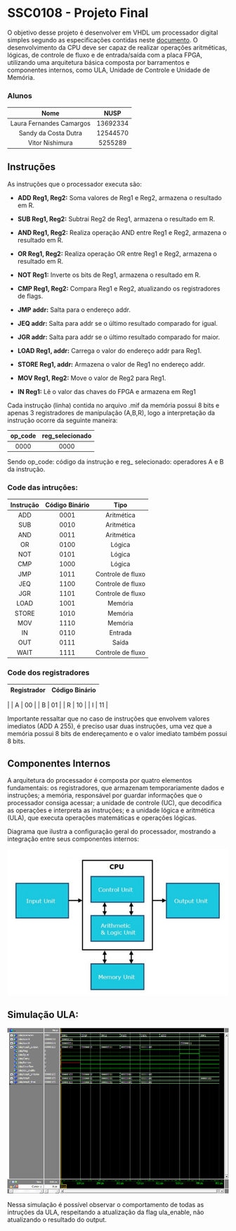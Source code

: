 # SSC0108 - Projeto Final 
O objetivo desse projeto é desenvolver em VHDL um processador digital simples segundo as
especificações contidas neste [documento](img/TrabalhoFinalPráticaSistemasDigitais-2.pdf). O desenvolvimento da CPU deve ser capaz de realizar operações aritméticas, lógicas, de controle de fluxo e de entrada/saída com a placa FPGA, utilizando uma arquitetura básica composta por barramentos e componentes internos, como ULA, Unidade de Controle e Unidade de Memória.


### Alunos

|        Nome                         |    NUSP   |       
|:-----------------------------------:|:---------:|  
|   Laura Fernandes Camargos          |  13692334 |   
|   Sandy da Costa Dutra       	      |  12544570 |   
|   Vitor Nishimura		              |  5255289  | 

## Instruções

As instruções que o processador executa são: 

- **ADD Reg1, Reg2:** Soma valores de Reg1 e Reg2, armazena o resultado em R.

- **SUB Reg1, Reg2:** Subtrai Reg2 de Reg1, armazena o resultado em R.

- **AND Reg1, Reg2:** Realiza operação AND entre Reg1 e Reg2, armazena o resultado em R.

- **OR Reg1, Reg2:** Realiza operação OR entre Reg1 e Reg2, armazena o resultado em R.

- **NOT Reg1:** Inverte os bits de Reg1, armazena o resultado em R.

- **CMP Reg1, Reg2:** Compara Reg1 e Reg2, atualizando os registradores de flags.

- **JMP addr:** Salta para o endereço addr.

- **JEQ addr:** Salta para addr se o último resultado comparado for igual.

- **JGR addr:** Salta para addr se o último resultado comparado for maior.

- **LOAD Reg1, addr:** Carrega o valor do endereço addr para Reg1.

- **STORE Reg1, addr:** Armazena o valor de Reg1 no endereço addr.

- **MOV Reg1, Reg2:** Move o valor de Reg2 para Reg1.

- **IN Reg1:** Lê o valor das chaves do FPGA e armazena em Reg1


Cada instrução (linha) contida no arquivo .mif da memória possui 8 bits e apenas 3 registradores de manipulação (A,B,R), logo a interpretação da instrução ocorre da seguinte maneira:

|        op_code                      |    reg_selecionado   |       
|:-----------------------------------:|:--------------------:|  
|             0000                    |         0000         |   

Sendo op_code: código da instrução e reg_ selecionado: operadores A e B da instrução.

### Code das intruções:

| Instrução | Código Binário | Tipo             |
|:---------:|:--------------:|:----------------:|
| ADD       | 0001           | Aritmética       |
| SUB       | 0010           | Aritmética       |
| AND       | 0011           | Aritmética       |
| OR        | 0100           | Lógica           |
| NOT       | 0101           | Lógica           |
| CMP       | 1000           | Lógica           |
| JMP       | 1011           | Controle de fluxo|
| JEQ       | 1100           | Controle de fluxo|
| JGR       | 1101           | Controle de fluxo|
| LOAD      | 1001           | Memória          |
| STORE     | 1010           | Memória          |
| MOV       | 1110           | Memória          |
| IN        | 0110           | Entrada          |
| OUT       | 0111           | Saída            |
| WAIT      | 1111           | Controle de fluxo|

### Code dos registradores

| Registrador | Código Binário |
|:-----------:|:--------------:
|
| A           | 00             |
| B           | 01             |
| R           | 10             |
| I           | 11             |

Importante ressaltar que no caso de instruções que envolvem valores imediatos (ADD A 255), é preciso usar duas instruções, uma vez que a memória possui 8 bits de endereçamento e o valor imediato também possui 8 bits.

## Componentes Internos
A arquitetura do processador é composta por quatro elementos fundamentais: os registradores, que armazenam temporariamente dados e instruções; a memória, responsável por guardar informações que o processador consiga acessar; a unidade de controle (UC), que decodifica as operações e interpreta as instruções; e a unidade lógica e aritmética (ULA), que executa operações matemáticas e operações lógicas.

Diagrama que ilustra a configuração geral do processador, mostrando a integração entre seus componentes internos:

<div align ="center">
    <img src ="img/cpu.png" style="max-width: 100%;" alt="integracao_componentes">
</div>

## Simulação ULA:

<div align ="center">
    <img src ="img/ula.bmp" style="max-width: 100%;" alt="ULA">
</div>

Nessa simulação é possível observar o comportamento de todas as intruções da ULA, respeitando a atualização da flag ula_enable, não atualizando o resultado do output.

